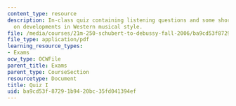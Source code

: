 ```yaml
---
content_type: resource
description: In-class quiz containing listening questions and some short essay questions
  on developments in Western musical style.
file: /media/courses/21m-250-schubert-to-debussy-fall-2006/ba9cd53f87291b9420bc35fd041394ef_quiz1.pdf
file_type: application/pdf
learning_resource_types:
- Exams
ocw_type: OCWFile
parent_title: Exams
parent_type: CourseSection
resourcetype: Document
title: Quiz I
uid: ba9cd53f-8729-1b94-20bc-35fd041394ef
---
```

